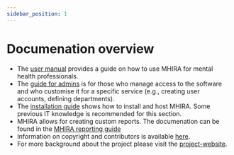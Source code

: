 ```yaml
---
sidebar_position: 1
---
```


# Documenation overview

 - The [user manual](category/user-manual) provides a guide on how to use MHIRA for mental health professionals. 
 - The [guide for admins](category/guide-for-admins) is for those who manage access to the software and who customise it for a specific service (e.g., creating user accounts, defining departments). 
 - The [installation guide](category/installation-guide) shows how to install and host MHIRA. Some previous IT knowledge is recommended for this section. 
 - MHIRA allows for creating custom reports. The documenation can be found in the [MHIRA reporting guide](category/mhira-reporting-guide)
 - Information on copyright and contributors is available [here](category/license-and-contributors).
 - For more background about the project please visit the [project-website](https://mhira-project.org/).    
